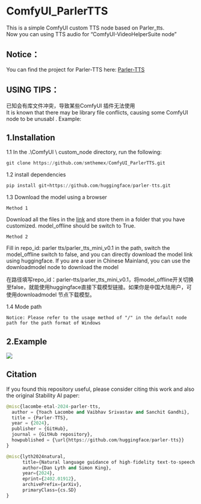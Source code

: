 # ComfyUI_ParlerTTS
This is a simple ComfyUI custom TTS node based on Parler_tts.   
Now you can using TTS audio for “ComfyUI-VideoHelperSuite node”   

Notice：
------
You can find the project for Parler-TTS here: [Parler-TTS](https://github.com/huggingface/parler-tts) 

USING TIPS： 
-----
已知会有库文件冲突，导致某些ComfyUI 插件无法使用  
It is known that there may be library file conflicts, causing some ComfyUI node to be unusabl .
Example:

1.Installation
-----
  1.1 In the .\ComfyUI \ custom_node directory, run the following:  
  
  ``` python 
  git clone https://github.com/smthemex/ComfyUI_ParlerTTS.git
  ```
  1.2 install dependencies
  
  ``` python 
  pip install git+https://github.com/huggingface/parler-tts.git
  ```

  1.3 Download the model using a browser  
  
  `Method 1`  
    
  Download all the files in the [link](https://huggingface.co/parler-tts/parler_tts_mini_v0.1/tree/main) and store them in a folder that you have customized. model_offline should be switch to True.
  
  `Method 2` 
  
  Fill in repo_id: parler tts/parler_tts_mini_v0.1 in the path, switch the model_offline switch to false, and you can directly download the model link using huggingface. If you are a user in Chinese Mainland, you can use the downloadmodel node to download the model  
  
  在路径填写repo_id：parler-tts/parler_tts_mini_v0.1，将model_offline开关切换至false，就能使用huggingface直接下载模型链接。如果你是中国大陆用户，可使用downloadmodel 节点下载模型。  
  
  1.4 Mode path  
  
 `Notice: Please refer to the usage method of "/" in the default node path for the path format of Windows`  

2.Example   
-------
![](https://github.com/smthemex/ComfyUI_ParlerTTS/blob/main/output/example.png)

Citation
------
If you found this repository useful, please consider citing this work and also the original Stability AI paper:  

``` python  
@misc{lacombe-etal-2024-parler-tts,
  author = {Yoach Lacombe and Vaibhav Srivastav and Sanchit Gandhi},
  title = {Parler-TTS},
  year = {2024},
  publisher = {GitHub},
  journal = {GitHub repository},
  howpublished = {\url{https://github.com/huggingface/parler-tts}}
}
```

``` python  
@misc{lyth2024natural,
      title={Natural language guidance of high-fidelity text-to-speech with synthetic annotations},
      author={Dan Lyth and Simon King},
      year={2024},
      eprint={2402.01912},
      archivePrefix={arXiv},
      primaryClass={cs.SD}
}
```
